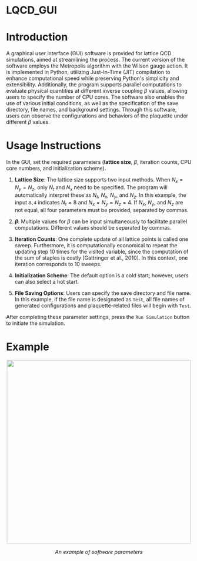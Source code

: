 # LQCD_GUI

Introduction
============
A graphical user interface (GUI) software is provided for lattice QCD simulations, aimed at streamlining the process. The current version of the software employs the Metropolis algorithm with the Wilson gauge action. It is implemented in Python, utilizing Just-In-Time (JIT) compilation to enhance computational speed while preserving Python's simplicity and extensibility. Additionally, the program supports parallel computations to evaluate physical quantities at different inverse coupling $\beta$ values, allowing users to specify the number of CPU cores. The software also enables the use of various initial conditions, as well as the specification of the save directory, file names, and background settings. Through this software, users can observe the configurations and behaviors of the plaquette under different $\beta$ values.

Usage Instructions
============

In the GUI, set the required parameters (**lattice size**, $\beta$, iteration counts, CPU core numbers, and initialization scheme).

1. **Lattice Size**: The lattice size supports two input methods. When $N_x = N_y = N_z$, only $N_t$ and $N_x$ need to be specified. The program will automatically interpret these as $N_t$, $N_x$, $N_y$, and $N_z$. In this example, the input `8,4` indicates $N_t = 8$ and $N_x = N_y = N_z = 4$. If $N_x$, $N_y$, and $N_z$ are not equal, all four parameters must be provided, separated by commas.

2. **$\beta$**: Multiple values for $\beta$ can be input simultaneously to facilitate parallel computations. Different values should be separated by commas.

3. **Iteration Counts**: One complete update of all lattice points is called one sweep. Furthermore, it is computationally economical to repeat the updating step 10 times for the visited variable, since the computation of the sum of staples is costly [Gattringer et al., 2010]. In this context, one iteration corresponds to 10 sweeps.

4. **Initialization Scheme**: The default option is a cold start; however, users can also select a hot start.

5. **File Saving Options**: Users can specify the save directory and file name. In this example, if the file name is designated as `Test`, all file names of generated configurations and plaquette-related files will begin with `Test`.

After completing these parameter settings, press the `Run Simulation` button to initiate the simulation.


Example
============
<p align="center">
    <img src="images/Ising_test.jpg"  width="500"/>
</p>
    
<p align="center">
    <i>An example of software parameters</i>
</p>

